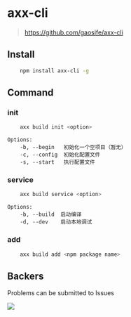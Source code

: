 # axx-cli
> https://github.com/gaosife/axx-cli


## Install

```sh
    npm install axx-cli -g
```

## Command
### init

```sh
    axx build init <option>
```
```
Options:
    -b, --begin   初始化一个空项目（暂无）
    -c, --config  初始化配置文件
    -s, --start   执行配置文件
```

### service

```sh
    axx build service <option>
```

```
Options:
    -b, --build  启动编译
    -d, --dev    启动本地调试
```

### add

```sh
    axx build add <npm package name>
```

## Backers

Problems can be submitted to Issues

<a href="https://github.com/nightInSummer" target="_blank"><img src="https://avatars0.githubusercontent.com/u/11739889?v=3&s=64"></a>